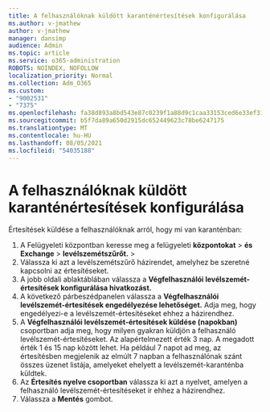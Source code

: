 ```yaml
---
title: A felhasználóknak küldött karanténértesítések konfigurálása
ms.author: v-jmathew
author: v-jmathew
manager: dansimp
audience: Admin
ms.topic: article
ms.service: o365-administration
ROBOTS: NOINDEX, NOFOLLOW
localization_priority: Normal
ms.collection: Adm_O365
ms.custom:
- "9002531"
- "7375"
ms.openlocfilehash: fa38d893a8bd543e87c0239f1a88d9c1caa33153ced6e33ef31c309be8989e95
ms.sourcegitcommit: b5f7da89a650d2915dc652449623c78be6247175
ms.translationtype: MT
ms.contentlocale: hu-HU
ms.lasthandoff: 08/05/2021
ms.locfileid: "54035188"
---
```

# <a name="configure-quarantine-notifications-sent-to-users"></a>A felhasználóknak küldött karanténértesítések konfigurálása

Értesítések küldése a felhasználóknak arról, hogy mi van karanténban:

1. A Felügyeleti központban keresse meg a felügyeleti **központokat**  >  **és Exchange**  >  **levélszemétszűrőt.**  >  
2. Válassza ki azt a levélszemétszűrő házirendet, amelyhez be szeretné kapcsolni az értesítéseket.
3. A jobb oldali ablaktáblában válassza a **Végfelhasználói levélszemét-értesítések konfigurálása hivatkozást.**
4. A következő párbeszédpanelen válassza a **Végfelhasználói levélszemét-értesítések engedélyezése lehetőséget.** Adja meg, hogy engedélyezi-e a levélszemét-értesítéseket ehhez a házirendhez.
5. A **Végfelhasználói levélszemét-értesítések küldése (napokban)** csoportban adja meg, hogy milyen gyakran küldjön a felhasználó levélszemét-értesítéseket. Az alapértelmezett érték 3 nap. A megadott érték 1 és 15 nap között lehet. Ha például 7 napot ad meg, az értesítésben megjelenik az elmúlt 7 napban a felhasználónak szánt összes üzenet listája, amelyeket ehelyett a levélszemét-karanténba küldtek.
6. Az **Értesítés nyelve csoportban** válassza ki azt a nyelvet, amelyen a felhasználó levélszemét-értesítéseket ír ehhez a házirendhez.
7. Válassza a **Mentés** gombot.
